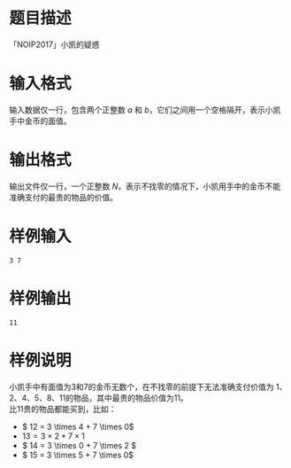 # 题目描述

「NOIP2017」小凯的疑惑

# 输入格式

输入数据仅一行，包含两个正整数 $a$ 和 $b$，它们之间用一个空格隔开，表示小凯手中金币的面值。

# 输出格式

输出文件仅一行，一个正整数 $N$，表示不找零的情况下，小凯用手中的金币不能准确支付的最贵的物品的价值。  

# 样例输入

```plain
3 7
```

# 样例输出

```plain
11
```

# 样例说明

小凯手中有面值为3和7的金币无数个，在不找零的前提下无法准确支付价值为 $1、2、4、5、8、11$的物品，其中最贵的物品价值为11。  
比11贵的物品都能买到，比如：
- $ 12 = 3 \times 4 + 7 \times 0$
- $13 = 3 \times 2 + 7 \times1$
- $ 14 = 3 \times 0 + 7 \times 2 $
- $ 15 = 3 \times 5 + 7 \times 0$
